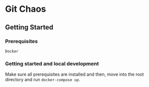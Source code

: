 # Git Chaos

## Getting Started

### Prerequisites

```
Docker
```

### Getting started and local development

Make sure all prerequisites are installed and then, move into the root directory and run `docker-compose up`.
